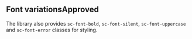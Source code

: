  <h2>Font variations<span class="status approved">Approved</span></h2>

The library also provides `sc-font-bold`, `sc-font-silent`, `sc-font-uppercase` and `sc-font-error` classes for styling.
